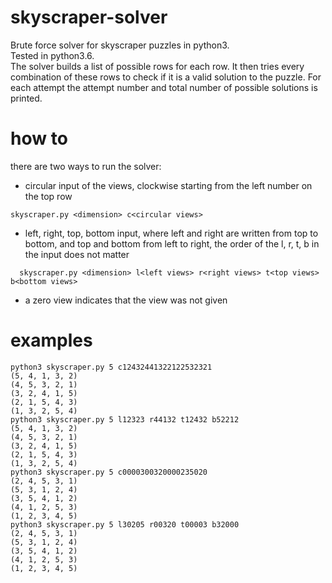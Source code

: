 # skyscraper-solver
Brute force solver for skyscraper puzzles in python3.  
Tested in python3.6.  
The solver builds a list of possible rows for each row. It then tries every combination of these rows to check if it is a valid solution to the puzzle. For each attempt the attempt number and total number of possible solutions is printed.

# how to
there are two ways to run the solver:  
* circular input of the views, clockwise starting from the left number on the top row  
```
skyscraper.py <dimension> c<circular views>  
```
* left, right, top, bottom input, where left and right are written from top to bottom, and top and bottom from left to right, the order of the l, r, t, b in the input does not matter  
```
  skyscraper.py <dimension> l<left views> r<right views> t<top views> b<bottom views>  
```
* a zero view indicates that the view was not given  

# examples
```
python3 skyscraper.py 5 c12432441322122532321
(5, 4, 1, 3, 2)
(4, 5, 3, 2, 1)
(3, 2, 4, 1, 5)
(2, 1, 5, 4, 3)
(1, 3, 2, 5, 4)
python3 skyscraper.py 5 l12323 r44132 t12432 b52212
(5, 4, 1, 3, 2)
(4, 5, 3, 2, 1)
(3, 2, 4, 1, 5)
(2, 1, 5, 4, 3)
(1, 3, 2, 5, 4)
python3 skyscraper.py 5 c0000300320000235020
(2, 4, 5, 3, 1)
(5, 3, 1, 2, 4)
(3, 5, 4, 1, 2)
(4, 1, 2, 5, 3)
(1, 2, 3, 4, 5)
python3 skyscraper.py 5 l30205 r00320 t00003 b32000
(2, 4, 5, 3, 1)
(5, 3, 1, 2, 4)
(3, 5, 4, 1, 2)
(4, 1, 2, 5, 3)
(1, 2, 3, 4, 5)
```
